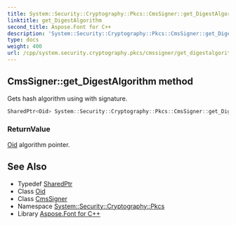 ```yaml
---
title: System::Security::Cryptography::Pkcs::CmsSigner::get_DigestAlgorithm method
linktitle: get_DigestAlgorithm
second_title: Aspose.Font for C++
description: 'System::Security::Cryptography::Pkcs::CmsSigner::get_DigestAlgorithm method. Gets hash algorithm using with signature in C++.'
type: docs
weight: 400
url: /cpp/system.security.cryptography.pkcs/cmssigner/get_digestalgorithm/
---
```

## CmsSigner::get_DigestAlgorithm method


Gets hash algorithm using with signature.

```cpp
SharedPtr<Oid> System::Security::Cryptography::Pkcs::CmsSigner::get_DigestAlgorithm() const
```


### ReturnValue

[Oid](../../../system.security.cryptography/oid/) algorithm pointer.

## See Also

* Typedef [SharedPtr](../../../system/sharedptr/)
* Class [Oid](../../../system.security.cryptography/oid/)
* Class [CmsSigner](../)
* Namespace [System::Security::Cryptography::Pkcs](../../)
* Library [Aspose.Font for C++](../../../)
